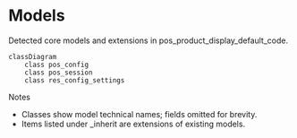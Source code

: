 # Models

Detected core models and extensions in pos_product_display_default_code.

```mermaid
classDiagram
    class pos_config
    class pos_session
    class res_config_settings
```

Notes
- Classes show model technical names; fields omitted for brevity.
- Items listed under _inherit are extensions of existing models.
